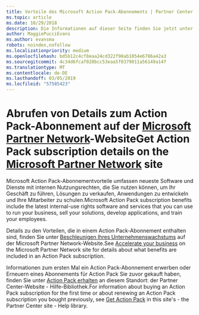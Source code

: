 ```yaml
---
title: Vorteile des Microsoft Action Pack-Abonnements | Partner Center
ms.topic: article
ms.date: 10/29/2018
description: Die Informationen auf dieser Seite finden Sie jetzt unter https://partner.microsoft.com/membership/internal-use-software.
author: MaggiePucciEvans
ms.author: evansma
robots: noindex,nofollow
ms.localizationpriority: medium
ms.openlocfilehash: bd5b12c4cf8eaa24cd322f98ab1054e6786a42a3
ms.sourcegitcommit: 4c34d6fcaf020bcc53eaa5f0379011a56149a14f
ms.translationtype: MT
ms.contentlocale: de-DE
ms.lasthandoff: 03/05/2019
ms.locfileid: "57585423"
---
```

# <a name="get-action-pack-subscription-details-on-the-microsoft-partner-networkhttpspartnermicrosoftcommembershipinternal-use-software-site"></a><span data-ttu-id="7cc77-103">Abrufen von Details zum Action Pack-Abonnement auf der [Microsoft Partner Network](https://partner.microsoft.com/membership/internal-use-software)-Website</span><span class="sxs-lookup"><span data-stu-id="7cc77-103">Get Action Pack subscription details on the [Microsoft Partner Network](https://partner.microsoft.com/membership/internal-use-software) site</span></span> 

<span data-ttu-id="7cc77-104">Microsoft Action Pack-Abonnementvorteile umfassen neueste Software und Dienste mit internen Nutzungsrechten, die Sie nutzen können, um Ihr Geschäft zu führen, Lösungen zu verkaufen, Anwendungen zu entwickeln und Ihre Mitarbeiter zu schulen.</span><span class="sxs-lookup"><span data-stu-id="7cc77-104">Microsoft Action Pack subscription benefits include the latest internal-use rights software and services that you can use to run your business, sell your solutions, develop applications, and train your employees.</span></span>

<span data-ttu-id="7cc77-105">Details zu den Vorteilen, die in einem Action Pack-Abonnement enthalten sind, finden Sie unter [Beschleunigen Ihres Unternehmenswachstums](https://partner.microsoft.com/membership/internal-use-software) auf der Microsoft Partner Network-Website.</span><span class="sxs-lookup"><span data-stu-id="7cc77-105">See [Accelerate your business](https://partner.microsoft.com/membership/internal-use-software) on the Microsoft Partner Network site for details about what benefits are included in an Action Pack subscription.</span></span>   

<span data-ttu-id="7cc77-106">Informationen zum ersten Mal ein Action Pack-Abonnement erwerben oder Erneuern eines Abonnements für Action Pack Sie zuvor gekauft haben, finden Sie unter [Action Pack erhalten](mpn-get-action-pack.md) an diesem Standort: der Partner Center-Website - Hilfe-Bibliothek.</span><span class="sxs-lookup"><span data-stu-id="7cc77-106">For information about buying an Action Pack subscription for the first time or about renewing an Action Pack subscription you bought previously, see [Get Action Pack](mpn-get-action-pack.md) in this site's - the Partner Center site - Help library.</span></span>


